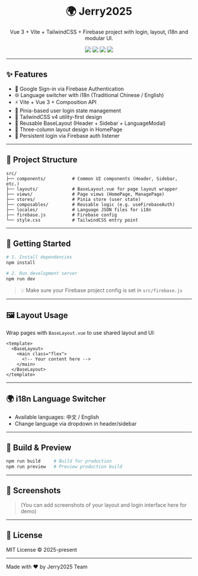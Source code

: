 <h1 align="center">🌍 Jerry2025</h1>
<p align="center">
  Vue 3 + Vite + TailwindCSS + Firebase project with login, layout, i18n and modular UI.
</p>

<p align="center">
  <img src="https://img.shields.io/badge/vue-3.x-brightgreen.svg">
  <img src="https://img.shields.io/badge/tailwind-v4-blue.svg">
  <img src="https://img.shields.io/badge/firebase-auth-orange.svg">
  <img src="https://img.shields.io/badge/pinia-store-yellow.svg">
</p>

---

## ✨ Features

- 🔐 Google Sign-in via Firebase Authentication
- 🌐 Language switcher with i18n (Traditional Chinese / English)
- ⚡️ Vite + Vue 3 + Composition API
- 🧩 Pinia-based user login state management
- 🎨 TailwindCSS v4 utility-first design
- 🧱 Reusable BaseLayout (Header + Sidebar + LanguageModal)
- 🧭 Three-column layout design in HomePage
- 💾 Persistent login via Firebase auth listener

---

## 📁 Project Structure

```
src/
├── components/          # Common UI components (Header, Sidebar, etc.)
├── layouts/             # BaseLayout.vue for page layout wrapper
├── views/               # Page views (HomePage, ManagePage)
├── stores/              # Pinia store (user state)
├── composables/         # Reusable logic (e.g. useFirebaseAuth)
├── locales/             # Language JSON files for i18n
├── firebase.js          # Firebase config
└── style.css            # TailwindCSS entry point
```

---

## 🚀 Getting Started

```bash
# 1. Install dependencies
npm install

# 2. Run development server
npm run dev
```

> 💡 Make sure your Firebase project config is set in `src/firebase.js`

---

## 🖼️ Layout Usage

Wrap pages with `BaseLayout.vue` to use shared layout and UI:

```vue
<template>
  <BaseLayout>
    <main class="flex">
      <!-- Your content here -->
    </main>
  </BaseLayout>
</template>
```

---

## 🌍 i18n Language Switcher

- Available languages: 中文 / English
- Change language via dropdown in header/sidebar

---

## 🧪 Build & Preview

```bash
npm run build     # Build for production
npm run preview   # Preview production build
```

---

## 📸 Screenshots

> (You can add screenshots of your layout and login interface here for demo)

---

## 📜 License

MIT License © 2025-present

---

Made with ❤️ by Jerry2025 Team